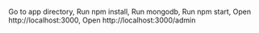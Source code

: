 Go to app directory,
Run npm install,
Run mongodb,
Run npm start,
Open http://localhost:3000,
Open http://localhost:3000/admin

